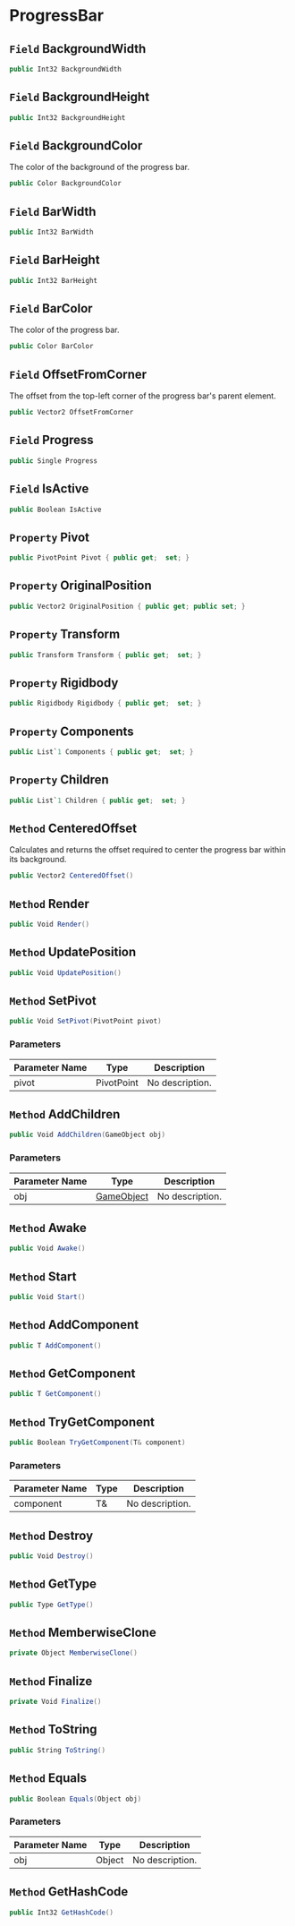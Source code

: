 # ProgressBar

## `Field` BackgroundWidth

```csharp
public Int32 BackgroundWidth
```


## `Field` BackgroundHeight

```csharp
public Int32 BackgroundHeight
```


## `Field` BackgroundColor
The color of the background of the progress bar.
```csharp
public Color BackgroundColor
```


## `Field` BarWidth

```csharp
public Int32 BarWidth
```


## `Field` BarHeight

```csharp
public Int32 BarHeight
```


## `Field` BarColor
The color of the progress bar.
```csharp
public Color BarColor
```


## `Field` OffsetFromCorner
The offset from the top-left corner of the progress bar's parent element.
```csharp
public Vector2 OffsetFromCorner
```


## `Field` Progress

```csharp
public Single Progress
```


## `Field` IsActive

```csharp
public Boolean IsActive
```


## `Property` Pivot

```csharp
public PivotPoint Pivot { public get;  set; }
```


## `Property` OriginalPosition

```csharp
public Vector2 OriginalPosition { public get; public set; }
```


## `Property` Transform

```csharp
public Transform Transform { public get;  set; }
```


## `Property` Rigidbody

```csharp
public Rigidbody Rigidbody { public get;  set; }
```


## `Property` Components

```csharp
public List`1 Components { public get;  set; }
```


## `Property` Children

```csharp
public List`1 Children { public get;  set; }
```


## `Method` CenteredOffset
Calculates and returns the offset required to center the progress bar within its background.
```csharp
public Vector2 CenteredOffset()
```


## `Method` Render

```csharp
public Void Render()
```


## `Method` UpdatePosition

```csharp
public Void UpdatePosition()
```


## `Method` SetPivot

```csharp
public Void SetPivot(PivotPoint pivot)
```
### Parameters

| Parameter Name | Type | Description |
| --------- | --------- | --------- |
| pivot | PivotPoint | No description. |


## `Method` AddChildren

```csharp
public Void AddChildren(GameObject obj)
```
### Parameters

| Parameter Name | Type | Description |
| --------- | --------- | --------- |
| obj | [GameObject](https://thiagomvas.github.io/GameEngine/Entities/GameObject.html) | No description. |


## `Method` Awake

```csharp
public Void Awake()
```


## `Method` Start

```csharp
public Void Start()
```


## `Method` AddComponent

```csharp
public T AddComponent()
```


## `Method` GetComponent

```csharp
public T GetComponent()
```


## `Method` TryGetComponent

```csharp
public Boolean TryGetComponent(T& component)
```
### Parameters

| Parameter Name | Type | Description |
| --------- | --------- | --------- |
| component | T& | No description. |


## `Method` Destroy

```csharp
public Void Destroy()
```


## `Method` GetType

```csharp
public Type GetType()
```


## `Method` MemberwiseClone

```csharp
private Object MemberwiseClone()
```


## `Method` Finalize

```csharp
private Void Finalize()
```


## `Method` ToString

```csharp
public String ToString()
```


## `Method` Equals

```csharp
public Boolean Equals(Object obj)
```
### Parameters

| Parameter Name | Type | Description |
| --------- | --------- | --------- |
| obj | Object | No description. |


## `Method` GetHashCode

```csharp
public Int32 GetHashCode()
```

